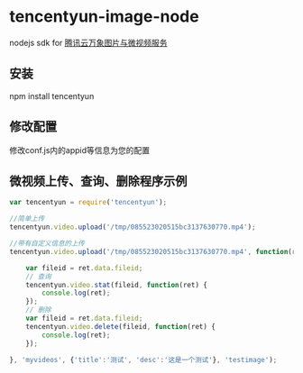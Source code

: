 # tencentyun-image-node
nodejs sdk for [腾讯云万象图片与微视频服务](http://app.qcloud.com/image.html)

## 安装
npm install tencentyun

## 修改配置
修改conf.js内的appid等信息为您的配置

## 微视频上传、查询、删除程序示例
```javascript
var tencentyun = require('tencentyun');

//简单上传
tencentyun.video.upload('/tmp/085523020515bc3137630770.mp4');

//带有自定义信息的上传
tencentyun.video.upload('/tmp/085523020515bc3137630770.mp4', function(ret){

    var fileid = ret.data.fileid;
    // 查询
    tencentyun.video.stat(fileid, function(ret) {
        console.log(ret);
    });
    // 删除
    var fileid = ret.data.fileid;
    tencentyun.video.delete(fileid, function(ret) {
        console.log(ret);
    });

}, 'myvideos', {'title':'测试', 'desc':'这是一个测试'}, 'testimage');

```
